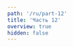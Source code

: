 ```yaml
---
path: '/ru/part-12'
title: 'Часть 12'
overview: true
hidden: false
---
```


<pages-in-this-section></pages-in-this-section>

<exercises-in-this-section></exercises-in-this-section>